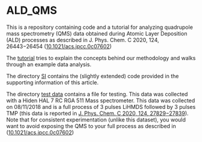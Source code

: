 # ALD_QMS
This is a repository containing code and a tutorial for analyzing quadrupole mass spectrometry (QMS) data obtained during Atomic Layer Deposition (ALD) processes as described in J. Phys. Chem. C 2020, 124, 26443−26454 ([10.1021/acs.jpcc.0c07602](https://dx.doi.org/10.1021/acs.jpcc.0c07602))

The [tutorial](https://github.com/awwerbro/ALD_QMS/tutorial) tries to explain the concepts behind our methodology and walks through an example data analysis.

The directory [SI](https://github.com/awwerbro/ALD_QMS/supporting_information) contains the (slightly extended) code provided in the supporting information of this article.

The directory [test data](https://github.com/awwerbro/ALD_QMS/test_data) contains a file for testing. This data was collected with a Hiden HAL 7 RC RGA 511 Mass spectrometer. This data was collected on 08/11/2018 and is a full process of 3 pulses LiHMDS followed by 3 pulses TMP (this data is reported in [J. Phys. Chem. C 2020, 124, 27829−27839](https://doi.org/10.1021/acs.jpcc.0c09284)). Note that for consistent experimentation (unlike this dataset), you would want to avoid exposing the QMS to your full process as described in ([10.1021/acs.jpcc.0c07602](https://dx.doi.org/10.1021/acs.jpcc.0c07602))